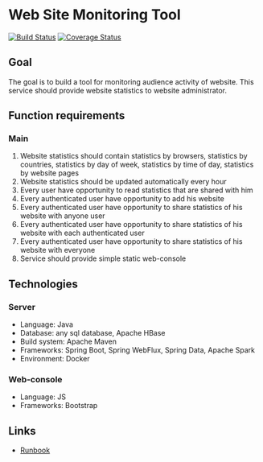 # Web Site Monitoring Tool

[![Build Status](https://travis-ci.org/web-site-monitoring-tool/web-site-monitoring-tool.svg?branch=master)](https://travis-ci.org/web-site-monitoring-tool/web-site-monitoring-tool)
[![Coverage Status](https://coveralls.io/repos/github/web-site-monitoring-tool/web-site-monitoring-tool/badge.svg?branch=master)](https://coveralls.io/github/web-site-monitoring-tool/web-site-monitoring-tool?branch=master)

## Goal

The goal is to build a tool for monitoring audience activity of website. This service should provide website statistics to website administrator.

## Function requirements

### Main

1. Website statistics should contain statistics by browsers, statistics by countries, statistics by day of week, statistics by time of day, statistics by website pages
2. Website statistics should be updated automatically every hour
3. Every user have opportunity to read statistics that are shared with him
4. Every authenticated user have opportunity to add his website
5. Every authenticated user have opportunity to share statistics of his website with anyone user
6. Every authenticated user have opportunity to share statistics of his website with each authenticated user
7. Every authenticated user have opportunity to share statistics of his website with everyone
8. Service should provide simple static web-console

## Technologies

### Server

* Language: Java
* Database: any sql database, Apache HBase
* Build system: Apache Maven
* Frameworks: Spring Boot, Spring WebFlux, Spring Data, Apache Spark
* Environment: Docker

### Web-console

* Language: JS
* Frameworks: Bootstrap

## Links

* [Runbook](docs/runbook.md)